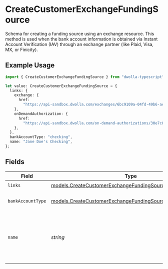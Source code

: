 # CreateCustomerExchangeFundingSource

Schema for creating a funding source using an exchange resource. This method is used when the bank account information is obtained via Instant Account Verification (IAV) through an exchange partner (like Plaid, Visa, MX, or Finicity).

## Example Usage

```typescript
import { CreateCustomerExchangeFundingSource } from "dwolla-typescript";

let value: CreateCustomerExchangeFundingSource = {
  links: {
    exchange: {
      href:
        "https://api-sandbox.dwolla.com/exchanges/6bc9109a-04fd-49b6-ace6-ca06fd282d65",
    },
    onDemandAuthorization: {
      href:
        "https://api-sandbox.dwolla.com/on-demand-authorizations/30e7c028-0bdf-e511-80de-0aa34a9b2388",
    },
  },
  bankAccountType: "checking",
  name: "Jane Doe's Checking",
};
```

## Fields

| Field                                                                                                                        | Type                                                                                                                         | Required                                                                                                                     | Description                                                                                                                  | Example                                                                                                                      |
| ---------------------------------------------------------------------------------------------------------------------------- | ---------------------------------------------------------------------------------------------------------------------------- | ---------------------------------------------------------------------------------------------------------------------------- | ---------------------------------------------------------------------------------------------------------------------------- | ---------------------------------------------------------------------------------------------------------------------------- |
| `links`                                                                                                                      | [models.CreateCustomerExchangeFundingSourceLinks](../models/createcustomerexchangefundingsourcelinks.md)                     | :heavy_check_mark:                                                                                                           | N/A                                                                                                                          |                                                                                                                              |
| `bankAccountType`                                                                                                            | [models.CreateCustomerExchangeFundingSourceBankAccountType](../models/createcustomerexchangefundingsourcebankaccounttype.md) | :heavy_check_mark:                                                                                                           | Type of bank account                                                                                                         | checking                                                                                                                     |
| `name`                                                                                                                       | *string*                                                                                                                     | :heavy_check_mark:                                                                                                           | Arbitrary nickname for the funding source. Must be 50 characters or less.                                                    | Jane Doe's Checking                                                                                                          |